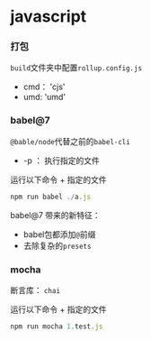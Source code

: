 # javascript

### 打包
`build`文件夹中配置`rollup.config.js`
+ cmd： 'cjs'
+ umd:  'umd'

### babel@7

`@bable/node`代替之前的`babel-cli`
+ -p ： 执行指定的文件

运行以下命令 + 指定的文件
```js
npm run babel ./a.js
```

babel@7 带来的新特征：

+ babel包都添加`@`前缀
+ 去除复杂的`presets`

### mocha

断言库： `chai`

运行以下命令 + 指定的文件

```js
npm run mocha 1.test.js
```



